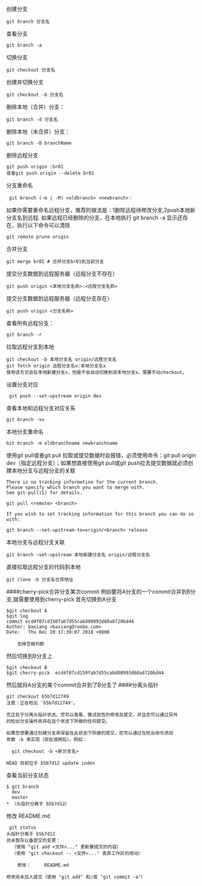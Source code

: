 创建分支
```
git branch 分支名
```
查看分支
```
git branch -a
```
切换分支
```
git checkout 分支名
```
创建并切换分支
```
git checkout -b 分支名
```
删除本地（合并）分支： 
```
git branch -d 分支名
```
删除本地（未合并）分支： 
```
git branch -D branchName
```
删除远程分支
```
git push origin :br01
或者git push origin --delete br01
```
分支重命名
```
 git branch (-m | -M) <oldbranch> <newbranch>：
```
如果你需要重命名远程分支，推荐的做法是：1删除远程待修改分支,2push本地新分支名到远程.
如果远程已经删除的分支，在本地执行  git  branch  -a 显示还存在，执行以下命令可以清除    
```
git remote prune origin
```
合并分支
```
git merge br01 # 合并分支br01到当前分支
```
提交分支数据到远程服务器（远程分支不存在）
```
git push origin <本地分支名称>:<远程分支名称>
```
提交分支数据到远程服务器（远程分支存在）
```
git push origin <分支名称>
```
查看所有远程分支：
```
git branch -r
```
拉取远程分支到本地
```
git checkout -b 本地分支名 origin/远程分支名
git fetch origin 远程分支名x:本地分支名x
使用该方式会在本地新建分支x，但是不会自动切换到该本地分支x，需要手动checkout。
```
设置分支对应
```
 git push --set-upstream origin dev
```
查看本地和远程分支对应关系
```
git branch -vv
```
本地分支重命名
```
Git branch -m oldbranchname newbranchname
```
使用git pull或者git pull 拉取或提交数据时会报错，必须使用命令：git pull origin dev（指定远程分支）；如果想直接使用git pull或git push拉去提交数据就必须创建本地分支与远程分支的关联
```
There is no tracking information for the current branch.
Please specify which branch you want to merge with.
See git-pull(1) for details.

git pull <remote> <branch>

If you wish to set tracking information for this branch you can do so with:

git branch --set-upstream-to=origin/<branch> release
```
本地分支与远程分支关联
```
git branch –set-upstream 本地新建分支名 origin/远程分支名
```
直接拉取远程分支的代码到本地
```
git clone -b 分支名仓库地址
```
####cherry-pick合并分支某次commit
例如要将A分支的一个commit合并到B分支,就需要使用到cherry-pick
首先切换到A分支
```
$git checkout A
$git log
commit ecd4f07cd150fab7d55cabd00993d60a6720bd44
Author: baxiang <baxiang@roobo.com>
Date:   Thu Dec 20 17:30:07 2018 +0800

    去掉空格判断
```
然后切换到B分支上
```
$git checkout B
$git cherry-pick  ecd4f07cd150fab7d55cabd00993d60a6720bd44
```
然后就将A分支的某个commit合并到了B分支了
####分离头指针
```
git checkout b5b7d12749
注意：正在检出 'b5b7d12749'。

您正处于分离头指针状态。您可以查看、做试验性的修改及提交，并且您可以通过另外
的检出分支操作丢弃在这个状态下所做的任何提交。

如果您想要通过创建分支来保留在此状态下所做的提交，您可以通过在检出命令添加
参数 -b 来实现（现在或稍后）。例如：

  git checkout -b <新分支名>

HEAD 目前位于 b5b7d12 update index
```
查看当前分支状态
```
$ git branch
  dev
  master
* （头指针分离于 b5b7d12）
```
修改 README.md
```
 git status
头指针分离于 b5b7d12
尚未暂存以备提交的变更：
  （使用 "git add <文件>..." 更新要提交的内容）
  （使用 "git checkout -- <文件>..." 丢弃工作区的改动）

	修改：     README.md

修改尚未加入提交（使用 "git add" 和/或 "git commit -a"）
```
